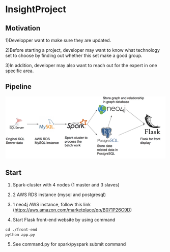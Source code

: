 # InsightProject
## Motivation 

1)Developper want to make sure they are updated.

2)Before starting a project, developer may want to know what technology set to choose by finding out whether this set make a good group.

3)In addition, developer may also want to reach out for the expert in one specific area.

## Pipeline

![pipeline](https://github.com/sherry-jiayun/InsightProject/blob/master/pipeline.png)

## Start

1) Spark-cluster with 4 nodes (1 master and 3 slaves)

2) 2 AWS RDS instance (mysql and postgresql)

3) 1 neo4j AWS instance, follow this link (https://aws.amazon.com/marketplace/pp/B071P26C9D)

4) Start Flask front-end website by using command
```console
cd ./front-end
python app.py
```
5) See command.py for spark/pyspark submit command
